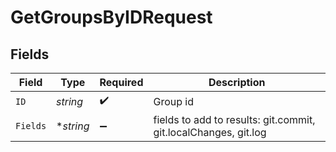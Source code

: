 # GetGroupsByIDRequest


## Fields

| Field                                                           | Type                                                            | Required                                                        | Description                                                     |
| --------------------------------------------------------------- | --------------------------------------------------------------- | --------------------------------------------------------------- | --------------------------------------------------------------- |
| `ID`                                                            | *string*                                                        | :heavy_check_mark:                                              | Group id                                                        |
| `Fields`                                                        | **string*                                                       | :heavy_minus_sign:                                              | fields to add to results: git.commit, git.localChanges, git.log |